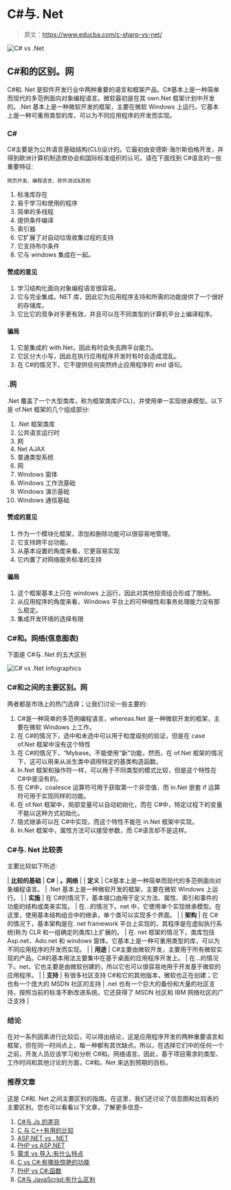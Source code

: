 # C#与. Net

> 原文：<https://www.educba.com/c-sharp-vs-net/>

![C# vs .Net](img/e18f7076f44d8498e81db84fae2d3817.png)



## C#和的区别。网

C#和. Net 是软件开发行业中两种重要的语言和框架产品。C#基本上是一种简单而现代的多范例面向对象编程语言。微软最初是在其 own.Net 框架计划中开发的。.Net 基本上是一种微软开发的框架，主要在微软 Windows 上运行。它基本上是一种可重用类型的库，可以为不同应用程序的开发而实现。

### C#

C#主要是为公共语言基础结构(CLI)设计的。它最初由安德斯·海尔斯伯格开发，并得到欧洲计算机制造商协会和国际标准组织的认可。请在下面找到 C#语言的一些重要特征:

<small>网页开发、编程语言、软件测试&其他</small>

1.  标准库存在
2.  易于学习和使用的程序
3.  简单的多线程
4.  提供条件编译
5.  索引器
6.  它扩展了对自动垃圾收集过程的支持
7.  它支持布尔条件
8.  它与 windows 集成在一起。

#### 赞成的意见

1.  学习结构化面向对象编程语言很容易。
2.  它与完全集成。NET 库，因此它为应用程序支持和所需的功能提供了一个很好的存储库。
3.  它比它的竞争对手更有效，并且可以在不同类型的计算机平台上编译程序。

#### 骗局

1.  它是集成的 with.Net，因此有时会失去跨平台能力。
2.  它区分大小写，因此在执行应用程序开发时有时会造成混乱。
3.  在 C#的情况下，它不提供任何突然终止应用程序的 end 语句。

### .网

.Net 覆盖了一个大型类库，称为框架类库(FCL)，并使用单一实现继承模型。以下是 of.Net 框架的几个组成部分:

1.  .Net 框架类库
2.  公共语言运行时
3.  网
4.  Net AJAX
5.  普通类型系统
6.  网
7.  Windows 窗体
8.  Windows 工作流基础
9.  Windows 演示基础
10.  Windows 通信基础

#### 赞成的意见

1.  作为一个模块化框架，添加和删除功能可以很容易地管理。
2.  它支持跨平台功能。
3.  从基本设置的角度来看，它更容易实现
4.  它内置了对网络服务标准的支持

#### 骗局

1.  这个框架基本上只在 windows 上运行，因此对其他投资组合形成了限制。
2.  从应用程序的角度来看，Windows 平台上的可伸缩性和事务处理能力没有那么稳定。
3.  集成开发环境的选择有限

### C#和。网络(信息图表)

下面是 C#与. Net 的五大区别

![C# vs .Net Infographics](img/81604aef34af9e1174f3b88dc9b27880.png)



### C#和之间的主要区别。网

两者都是市场上的热门选择；让我们讨论一些主要的:

1.  C#是一种简单的多范例编程语言，whereas.Net 是一种微软开发的框架，主要在微软 Windows 上工作。
2.  在 C#的情况下，选中和未选中可以用于粒度级别的验证，但是在 case of.Net 框架中没有这个特性
3.  在 C#的情况下，“Mybase。不能使用“新”功能，然而，在 of.Net 框架的情况下，这可以用来从派生类中调用特定的基类构造函数。
4.  In.Net 框架和操作符一样，可以用于不同类型的模式比较，但是这个特性在 C#中是没有的。
5.  在 C#中，coalesce 运算符可用于获取第一个非空值，而 in.Net 嵌套 if 运算符可用于实现同样的功能。
6.  在 of.Net 框架中，局部变量可以自动初始化，而在 C#中，特定过程下的变量不能以这种方式初始化。
7.  隐式继承可以在 C#中实现，而这个特性不能在 in.Net 框架中实现。
8.  In.Net 框架中，属性方法可以接受参数，而 C#语言却不是这样。

### C#与. Net 比较表

主要比较如下所述:

| **比较的基础** | **C#** | **。网络** |
| **定义** | C#基本上是一种简单而现代的多范例面向对象编程语言。 | .Net 基本上是一种微软开发的框架，主要在微软 Windows 上运行。 |
| **实施** | 在 C#的情况下，基本接口由用于定义方法、属性、索引和事件的功能的结构或类来实现。 | 在...的情况下。net 中，它使用单个实现继承模型。在这里，使用基本结构组合中的继承，单个类可以实现多个界面。 |
| **架构** | 在 C#的情况下，基本架构是在. net framework 平台上实现的，其程序是在虚拟执行系统(称为 CLR 和一组确定的类库)上扩展的。 | 在. net 框架的情况下，类库包括 Asp.net、Ado.net 和 windows 窗体。它基本上是一种可重用类型的库，可以为不同应用程序的开发而实现。 |
| **用途** | C#主要由微软开发，主要用于所有微软实现的产品。C#的基本用法主要集中在基于桌面的应用程序开发上。 | 在...的情况下。net，它也主要是由微软创建的，所以它也可以很容易地用于开发基于微软的应用程序。 |
| **支持** | 有很多社区支持 C#和它的其他版本，微软也正在创建；它也有一个庞大的 MSDN 社区的支持 | .net 也有一个巨大的备份和大量的社区支持，按照当前的标准不断改进系统。它还获得了 MSDN 社区和 IBM 网络社区的广泛支持 |

### 结论

在对一系列因素进行比较后，可以得出结论，这是应用程序开发的两种重要语言和框架，但在同一时间点上，每一种都有其优缺点。所以，在选择它们中的任何一个之前，开发人员应该学习和分析 C#和。网络语言。因此，基于项目需求的类型、工作时间和其他讨论的方面，C#和。Net 来达到预期的目标。

### 推荐文章

这是 C#和. Net 之间主要区别的指南。在这里，我们还讨论了信息图和比较表的主要区别。您也可以看看以下文章，了解更多信息–

1.  [C#与 Js 的差异](https://www.educba.com/c-sharp-vs-js/)
2.  [C 与 C++有用的比较](https://www.educba.com/c-vs-c-plus-plus/)
3.  [ASP.NET vs . NET](https://www.educba.com/asp-dot-net-vs-dot-net/)
4.  [PHP vs ASP.NET](https://www.educba.com/asp-net-vs-php/)
5.  [需求 vs 导入:有什么特点](https://www.educba.com/require-vs-import/)
6.  [C vs C#:有哪些惊艳的功能](https://www.educba.com/c-vs-c-sharp/)
7.  [PHP vs C#:函数](https://www.educba.com/php-vs-c-sharp/)
8.  [C#与 JavaScript:有什么区别](https://www.educba.com/c-sharp-vs-javascript/)





